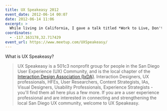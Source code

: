 ```yaml
---
title: UX Speakeasy 2012
event_date: 2012-06-14 00:07
date: 2012-06-14 11:06
excerpt: >
  While living in California, I gave a talk titled *Work to Live, Don't Live to Work* for my local design meetup.
coordinates:
  - -117.163178,32.717429
event_url: https://www.meetup.com/UXSpeakeasy/
---
```


What is UX Speakeasy?

> UX Speakeasy is a 501c3 nonprofit group for people in the San Diego User Experience (UX) Community, and is the local chapter of the [Interaction Design Association (IxDA)](http://www.ixda.org/). Interaction Designers, UX professionals, HFEs, User Researchers, Content Strategists, IAs, Visual Designers, Usability Professionals, Experience Strategists - you'll find them all here plus a few more. If you are a user experience professional and are interested in connecting and strengthening the local San Diego UX community, welcome to UX Speakeasy.

<script async class="speakerdeck-embed" data-id="4fd9694517e300001f006c21" data-ratio="1.77777777777778" src="//speakerdeck.com/assets/embed.js"></script>
